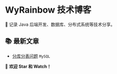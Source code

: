 # WyRainbow 技术博客
🚀 记录 Java 后端开发、数据库、分布式系统等技术分享。

## 📚 最新文章
- [分库分表问题](https://github.com/WyRainbow/WyRainbow-Tech-Blog/issues/1) `MySQL`

👏 **欢迎 Star 和 Watch！**
